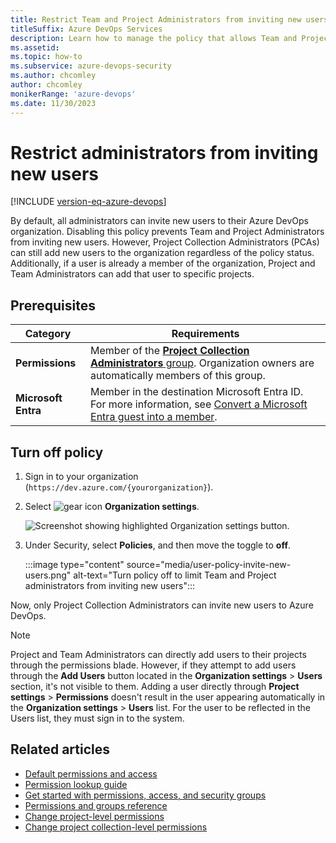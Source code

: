 ```yaml
---
title: Restrict Team and Project Administrators from inviting new users
titleSuffix: Azure DevOps Services
description: Learn how to manage the policy that allows Team and Project Administrators to invite new users to Azure DevOps Services.
ms.assetid: 
ms.topic: how-to
ms.subservice: azure-devops-security
ms.author: chcomley
author: chcomley
monikerRange: 'azure-devops'
ms.date: 11/30/2023
---
```


# Restrict administrators from inviting new users

[!INCLUDE [version-eq-azure-devops](../../includes/version-eq-azure-devops.md)]

By default, all administrators can invite new users to their Azure DevOps organization. Disabling this policy prevents Team and Project Administrators from inviting new users. However, Project Collection Administrators (PCAs) can still add new users to the organization regardless of the policy status. Additionally, if a user is already a member of the organization, Project and Team Administrators can add that user to specific projects.
<!---

|  Role               |Policy **on** |Policy **off**  |
|----------------|---------|---------|
|Team Administrators|can add new users to their team, which adds these users to the organization, can add users who are already in the organization to their team | **cannot** add new users to their team, which adds these users to the organization, can add users who are already in the organization to their team        |
|Project Administrators| can add new users to their team, which adds these users to the organization, 
can add users who are already in the organization to their project   |  **cannot** add new users to their team, which adds these users to the organization
can add users who are already in the organization to their team       |
|Project Collection Administrators| can add new users to the organization    |  can add new users to the organization       |
-->

## Prerequisites

| Category | Requirements |
|--------------|-------------|
| **Permissions** | Member of the [**Project Collection Administrators** group](../security/look-up-project-collection-administrators.md). Organization owners are automatically members of this group. |
| **Microsoft Entra** | Member in the destination Microsoft Entra ID. For more information, see [Convert a Microsoft Entra guest into a member](../accounts/faq-azure-access.yml). |

## Turn off policy

1. Sign in to your organization (```https://dev.azure.com/{yourorganization}```).

1. Select ![gear icon](../../media/icons/gear-icon.png) **Organization settings**.

   ![Screenshot showing highlighted Organization settings button.](../../media/settings/open-admin-settings-vert.png)
   
3. Under Security, select **Policies**, and then move the toggle to **off**.   

   :::image type="content" source="media/user-policy-invite-new-users.png" alt-text="Turn policy off to limit Team and Project administrators from inviting new users":::

Now, only Project Collection Administrators can invite new users to Azure DevOps.

> [!NOTE]
> Project and Team Administrators can directly add users to their projects through the permissions blade. However, if they attempt to add users through the **Add Users** button located in the **Organization settings** > **Users** section, it's not visible to them.
> Adding a user directly through **Project settings** > **Permissions** doesn't result in the user appearing automatically in the **Organization settings** > **Users** list. For the user to be reflected in the Users list, they must sign in to the system.

## Related articles
- [Default permissions and access](permissions-access.md) 
- [Permission lookup guide](permissions-lookup-guide.md) 
- [Get started with permissions, access, and security groups](about-permissions.md)
- [Permissions and groups reference](permissions.md)
- [Change project-level permissions](change-project-level-permissions.md)
- [Change project collection-level permissions](change-organization-collection-level-permissions.md)
